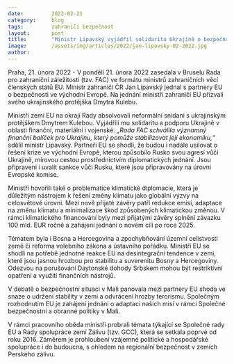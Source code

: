 ```yaml
---
date:         2022-02-21
category:     blog
tags:         zahraničí bezpečnost
layout:       post
title:        "Ministr Lipavský vyjádřil solidaritu Ukrajině o bezpečnosti ve východní Evropě na zasedání Rady pro zahraniční záležitosti v Bruselu"
image:        /assets/img/articles/2022/jan-lipavsky-02-2022.jpg
author:       
---
```


Praha, 21. února 2022 - V pondělí 21. února 2022 zasedala v Bruselu Rada pro zahraniční záležitosti (tzv. FAC) ve formátu ministrů zahraničních věcí členských států EU. Ministr zahraničí ČR Jan Lipavský jednal s partnery EU o bezpečnosti ve východní Evropě. Na jednání ministři zahraničí EU přizvali svého ukrajinského protějška Dmytra Kulebu.

Ministři zemí EU na okraji Rady absolvovali neformální snídani s ukrajinským protějškem Dmytrem Kulebou. Vyjádřili mu solidaritu a podporu Ukrajině v oblasti finanční, materiální i vojenské. *„Rada FAC schválila významný finanční balíček pro Ukrajinu, který pomůže stabilizovat její ekonomiku,“* sdělil ministr Lipavský. Partneři EU se shodli, že budou i nadále usilovat o řešení krize ve východní Evropě, kterou způsobilo Rusko svou agresí vůči Ukrajině, mírovou cestou prostřednictvím diplomatických jednání. Jsou připraveni i uvalit sankce vůči Rusku, které jsou připravovány na úrovni Evropské komise.

Ministři hovořili také o problematice klimatické diplomacie, která je důležitým nástrojem k řešení změny klimatu jako globální výzvy na celosvětové úrovni. Mezi nově přijaté závěry patří redukce emisí, adaptace na změnu klimatu a minimalizace škod způsobených klimatickou změnou. V rámci klimatického financování byly mezi přijatými závěry splnění závazku 100 mld. EUR ročně a zahájení jednání o novém cíli po roce 2025.

Tématem byla i Bosna a Hercegovina a zpochybňování územní celistvosti země či reforma volebního zákona a ústavního pořádku. Ministři EU se shodli na potřebě jednotné reakce EU na desintegrační tendence v zemi, které jsou jasnou hrozbou pro stabilitu a suverenitu Bosny a Hercegoviny. Odezvou na porušování Daytonské dohody Srbskem mohou být restriktivní opatření a využití finančních nástrojů.

V debatě o bezpečnostní situaci v Mali panovala mezi partnery EU shoda ve snaze o udržení stability v zemi a odvrácení hrozby terorismu. Společným rozhodnutím EU je zahájení jednání o adaptaci našich misí v rámci Společné bezpečnostní a obranné politiky v Mali.

V rámci pracovního oběda ministři probrali témata týkající se Společné rady EU a Rady spolupráce zemí Zálivu (tzv. GCC), která se setkala poprvé od roku 2016. Záměrem je prohloubení vzájemné politické a hospodářské spolupráce i do budoucna, s ohledem na regionální bezpečnost v zemích Perského zálivu.




